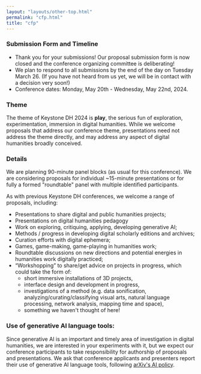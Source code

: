 ```yaml
---
layout: "layouts/other-top.html"
permalink: "cfp.html"
title: "cfp"
---
```

### Submission Form and Timeline

* Thank you for your submissions! Our proposal submission form is now closed and the conference organizing committee is deliberating!
* We plan to respond to all submissions by the end of the day on Tuesday March 26. (If you have not heard from us yet, we will be in contact with a decision very soon!)
* Conference dates: Monday, May 20th - Wednesday, May 22nd, 2024.

### Theme
The theme of Keystone DH 2024 is **play**, the serious fun of exploration, experimentation, immersion in digital humanities. While we welcome proposals that address our conference theme, presentations need not address the theme directly, and may address any aspect of digital humanities broadly conceived. 

### Details
We are planning 90-minute panel blocks (as usual for this conference). We are considering proposals for individual ~15-minute presentations or 
for fully a formed "roundtable" panel with multiple identified participants. 

As with previous Keystone DH conferences, we welcome a range of proposals, including:
* Presentations to share digital and public humanities projects;
* Presentations on digital humanities pedagogy
* Work on exploring, critiquing, applying, developing generative AI;
* Methods / progress in developing digital scholarly editions and archives;
* Curation efforts with digital ephemera;
* Games, game-making, game-playing in humanities work;
* Roundtable discussions on new directions and potential energies in humanities work digitally practiced;
* “Workshopping” to share/get advice on projects in progress, which could take the form of:
  * short immersive installations of 3D projects,
  * interface design and development in progress,
  * investigations of a method (e.g. data sonification, analyzing/curating/classifying visual arts, natural language processing, network analysis, mapping time and space),
  * something we haven't thought of here!

### Use of generative AI language tools:
Since generative AI is an important and timely area of investigation in digital humanities, we 
are interested in your experiments with it, but we expect our conference participants to take responsibility for authorship of proposals and presentations. 
We ask that conference applicants and presenters report their use of generative AI language tools, following
[arXiv's AI policy](https://blog.arxiv.org/2023/01/31/arxiv-announces-new-policy-on-chatgpt-and-similar-tools/).

